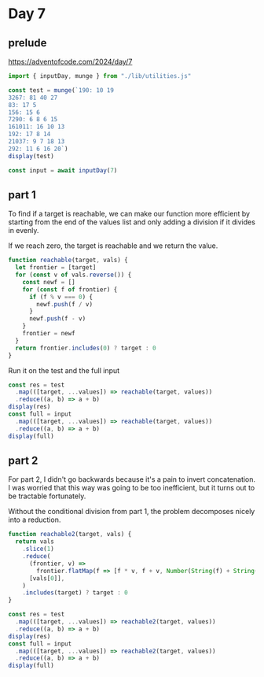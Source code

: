 # Day 7

## prelude

https://adventofcode.com/2024/day/7

```js echo
import { inputDay, munge } from "./lib/utilities.js"
```

```js echo
const test = munge(`190: 10 19
3267: 81 40 27
83: 17 5
156: 15 6
7290: 6 8 6 15
161011: 16 10 13
192: 17 8 14
21037: 9 7 18 13
292: 11 6 16 20`)
display(test)

const input = await inputDay(7)
```

## part 1

To find if a target is reachable, we can make our function more efficient by starting from the end of the values list and only adding a division if it divides in evenly.

If we reach zero, the target is reachable and we return the value.

```js echo
function reachable(target, vals) {
  let frontier = [target]
  for (const v of vals.reverse()) {
    const newf = []
    for (const f of frontier) {
      if (f % v === 0) {
        newf.push(f / v)
      }
      newf.push(f - v)
    }
    frontier = newf
  }
  return frontier.includes(0) ? target : 0
}
```

Run it on the test and the full input

```js echo
const res = test
  .map(([target, ...values]) => reachable(target, values))
  .reduce((a, b) => a + b)
display(res)
const full = input
  .map(([target, ...values]) => reachable(target, values))
  .reduce((a, b) => a + b)
display(full)
```

## part 2

For part 2, I didn't go backwards because it's a pain to invert concatenation. I was worried that this way was going to be too inefficient, but it turns out to be tractable fortunately.

Without the conditional division from part 1, the problem decomposes nicely into a reduction.

<!-- prettier-ignore -->
```js echo
function reachable2(target, vals) {
  return vals
    .slice(1)
    .reduce(
      (frontier, v) =>
        frontier.flatMap(f => [f * v, f + v, Number(String(f) + String(v))]),
      [vals[0]],
    )
    .includes(target) ? target : 0
}
```

```js echo
const res = test
  .map(([target, ...values]) => reachable2(target, values))
  .reduce((a, b) => a + b)
display(res)
const full = input
  .map(([target, ...values]) => reachable2(target, values))
  .reduce((a, b) => a + b)
display(full)
```
